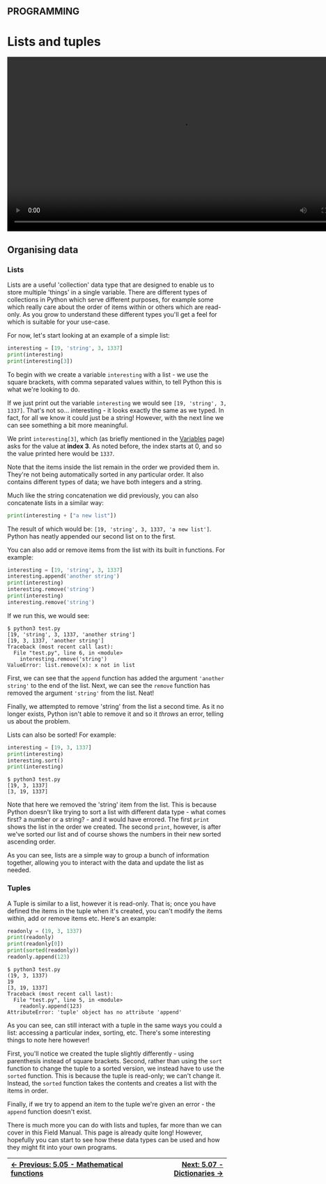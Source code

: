 ## PROGRAMMING

# Lists and tuples

<div align="center">
  <video src="https://github.com/alphyos/CyberStart-2023/assets/108233076/1b46ca67-a255-42b8-803f-f4a83a753f82" width="800" />
</div>

## Organising data

### Lists

Lists are a useful 'collection' data type that are designed to enable
 us to store multiple 'things' in a single variable. There are different
 types of collections in Python which serve different purposes, for
example some which really care about the order of items within or others
 which are read-only. As you grow to understand these different types
you'll get a feel for which is suitable for your use-case.

For now, let's start looking at an example of a simple list:

```py
interesting = [19, 'string', 3, 1337]
print(interesting)
print(interesting[3])
```

To begin with we create a variable `interesting` with a list - we use the square brackets, with comma separated values within, to tell Python this is what we're looking to do.

If we just print out the variable `interesting` we would see `[19, 'string', 3, 1337]`.
 That's not so... interesting - it looks exactly the same as we typed.
In fact, for all we know it could just be a string! However, with the
next line we can see something a bit more meaningful.

We print `interesting[3]`, which (as briefly mentioned in the [Variables](Variables5.3.md) page) asks for the value at **index 3**. As noted before, the index starts at 0, and so the value printed here would be `1337`.

Note that the items inside the list remain in the order we provided
them in. They're not being automatically sorted in any particular order.
 It also contains different types of data; we have both integers and a
string.

Much like the string concatenation we did previously, you can also concatenate lists in a similar way:

```py
print(interesting + ["a new list"])
```

The result of which would be: `[19, 'string', 3, 1337, 'a new list']`. Python has neatly appended our second list on to the first.

You can also add or remove items from the list with its built in functions. For example:

```py
interesting = [19, 'string', 3, 1337]
interesting.append('another string')
print(interesting)
interesting.remove('string')
print(interesting)
interesting.remove('string')
```

If we run this, we would see:

```console
$ python3 test.py
[19, 'string', 3, 1337, 'another string']
[19, 3, 1337, 'another string']
Traceback (most recent call last):
  File "test.py", line 6, in <module>
    interesting.remove('string')
ValueError: list.remove(x): x not in list
```

First, we can see that the `append` function has added the argument `'another string'` to the end of the list. Next, we can see the `remove` function has removed the argument `'string'` from the list. Neat!

Finally, we attempted to remove 'string' from the list a second time.
 As it no longer exists, Python isn't able to remove it and so it *throws* an error, telling us about the problem.

Lists can also be sorted! For example:

```py
interesting = [19, 3, 1337]
print(interesting)
interesting.sort()
print(interesting)
```

```console
$ python3 test.py
[19, 3, 1337]
[3, 19, 1337]
```

Note that here we removed the 'string' item from the list. This is
because Python doesn't like trying to sort a list with different data
type - what comes first? a number or a string? - and it would have
errored. The first `print` shows the list in the order we created. The second `print`, however, is after we've sorted our list and of course shows the numbers in their new sorted ascending order.

As you can see, lists are a simple way to group a bunch of
information together, allowing you to interact with the data and update
the list as needed.

### Tuples

A Tuple is similar to a list, however it is read-only. That is; once
you have defined the items in the tuple when it's created, you can't
modify the items within, add or remove items etc. Here's an example:

```py
readonly = (19, 3, 1337)
print(readonly)
print(readonly[0])
print(sorted(readonly))
readonly.append(123)
```

```console
$ python3 test.py
(19, 3, 1337)
19
[3, 19, 1337]
Traceback (most recent call last):
  File "test.py", line 5, in <module>
    readonly.append(123)
AttributeError: 'tuple' object has no attribute 'append'
```

As you can see, can still interact with a tuple in the same ways you
could a list: accessing a particular index, sorting, etc. There's some
interesting things to note here however!

First, you'll notice we created the tuple slightly differently -
using parenthesis instead of square brackets. Second, rather than using
the `sort` function to change the tuple to a sorted version, we instead have to use the `sorted` function. This is because the tuple is read-only; we can't change it. Instead, the `sorted` function takes the contents and creates a list with the items in order.

Finally, if we try to append an item to the tuple we're given an error - the `append` function doesn't exist.

There is much more you can do with lists and tuples, far more than we
 can cover in this Field Manual. This page is already quite long!
However, hopefully you can start to see how these data types can be used
 and how they might fit into your own programs.

<div align="center">

[← Previous: 5.05 - Mathematical functions](MathematicalFunctions5.5.md) | [Next: 5.07 - Dictionaries →](Dictionaries5.7.md)
:-|-:
